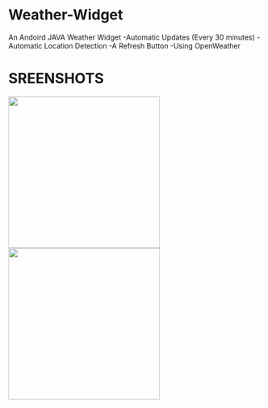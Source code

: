 # Weather-Widget
An Andoird JAVA Weather Widget
-Automatic Updates (Every 30 minutes)
-Automatic Location Detection
-A Refresh Button
-Using OpenWeather
# SREENSHOTS
<p float="left" align="center">
<div><img src="https://user-images.githubusercontent.com/100727442/222905729-0b80e506-b2aa-44ce-bdde-42759d8b72ae.jpg" width="300"/></div>
<div><img src="https://user-images.githubusercontent.com/100727442/222905180-f2c1eb41-35a9-497f-8c26-88bd34bf5d0a.jpg" width="300"/></div>
</p>




